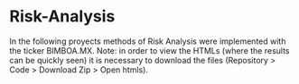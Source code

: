 # Risk-Analysis
In the following proyects methods of Risk Analysis were implemented with the ticker BIMBOA.MX.
Note: in order to view the HTMLs (where the results can be quickly seen) it is necessary to download the files (Repository > Code > Download Zip > Open htmls).
